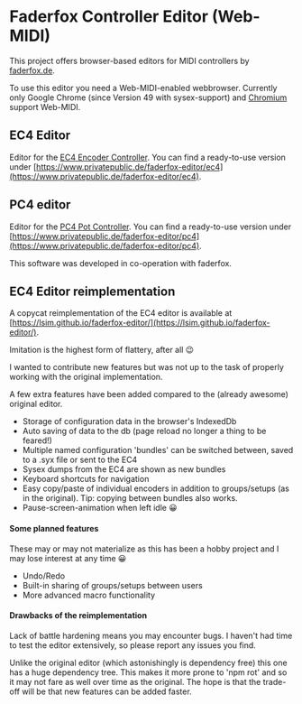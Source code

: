 # Faderfox Controller Editor (Web-MIDI)
This project offers browser-based editors for MIDI controllers by [faderfox.de](http://faderfox.de).

To use this editor you need a Web-MIDI-enabled webbrowser. Currently only Google Chrome (since Version 49 with sysex-support) and [Chromium](https://www.chromium.org/Home) support Web-MIDI.

## EC4 Editor

Editor for the [EC4 Encoder Controller](http://www.faderfox.de/ec4.html). You can find a ready-to-use version under [https://www.privatepublic.de/faderfox-editor/ec4](https://www.privatepublic.de/faderfox-editor/ec4).

## PC4 editor

Editor for the [PC4 Pot Controller](http://faderfox.de/pc4.html). You can find a ready-to-use version under [https://www.privatepublic.de/faderfox-editor/pc4](https://www.privatepublic.de/faderfox-editor/pc4).


This software was developed in co-operation with faderfox.


## EC4 Editor reimplementation

A copycat reimplementation of the EC4 editor is available at [https://lsim.github.io/faderfox-editor/](https://lsim.github.io/faderfox-editor/).

Imitation is the highest form of flattery, after all 😉

I wanted to contribute new features but was not up to the task of properly working with the original implementation.

A few extra features have been added compared to the (already awesome) original editor.

- Storage of configuration data in the browser's IndexedDb
- Auto saving of data to the db (page reload no longer a thing to be feared!)
- Multiple named configuration 'bundles' can be switched between, saved to a .syx file or sent to the EC4
- Sysex dumps from the EC4 are shown as new bundles
- Keyboard shortcuts for navigation
- Easy copy/paste of individual encoders in addition to groups/setups (as in the original). Tip: copying between bundles also works.
- Pause-screen-animation when left idle 😀

#### Some planned features

These may or may not materialize as this has been a hobby project and I may lose interest at any time 😀

- Undo/Redo
- Built-in sharing of groups/setups between users
- More advanced macro functionality

#### Drawbacks of the reimplementation
Lack of battle hardening means you may encounter bugs. I haven't had time to test the editor extensively, so please report any issues you find.

Unlike the original editor (which astonishingly is dependency free) this one has a huge dependency tree. This makes it more prone to 'npm rot' and so it may not fare as well over time as the original. The hope is that the trade-off will be that new features can be added faster.
